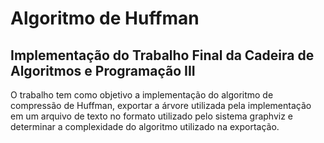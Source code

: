 # Algoritmo de Huffman

## Implementação do Trabalho Final da Cadeira de Algoritmos e Programação III

O trabalho tem como objetivo a implementação do algoritmo de compressão de Huffman, exportar a árvore utilizada pela implementação em um arquivo de texto no formato utilizado pelo sistema graphviz e determinar a complexidade  do algoritmo utilizado na exportação.
